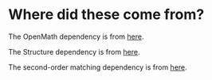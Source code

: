 
# Where did these come from?

The OpenMath dependency is from
[here](https://github.com/lurchmath/openmath-js).

The Structure dependency is from
[here](https://github.com/lurchmath/lde).

The second-order matching dependency is from
[here](https://github.com/lurchmath/second-order-matching/blob/master/second-order-matching.test.js).
